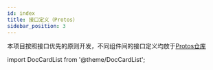 ```yaml
---
id: index
title: 接口定义（Protos）
sidebar_position: 3
---
```


本项目按照接口优先的原则开发，不同组件间的接口定义均放于[Protos仓库](https://github.com/tuihub/protos)


import DocCardList from '@theme/DocCardList';

<DocCardList />